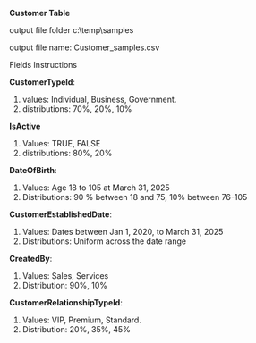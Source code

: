 **Customer Table**

output file folder c:\temp\samples 

output file name: Customer_samples.csv



Fields Instructions 

**CustomerTypeId**: 

1. values: Individual, Business, Government. 
2. distributions: 70%, 20%, 10%

**IsActive**

1. Values: TRUE, FALSE 
2. distributions: 80%, 20%

**DateOfBirth**: 

1. Values: Age 18 to 105 at March 31, 2025
2. Distributions: 90 % between 18 and 75, 10% between 76-105 

**CustomerEstablishedDate**:

1. Values: Dates between Jan 1, 2020, to March 31, 2025
2. Distributions: Uniform across the date range 

**CreatedBy**:

1. Values: Sales, Services
2. Distribution: 90%, 10%

**CustomerRelationshipTypeId**: 

1. Values: VIP, Premium, Standard. 
2. Distribution: 20%, 35%, 45%